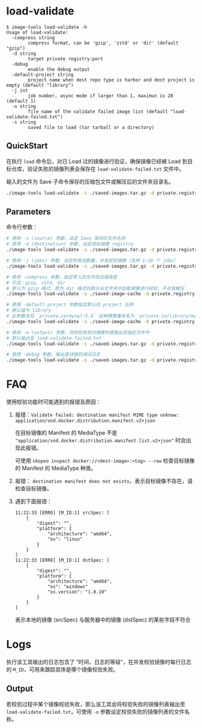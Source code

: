 # load-validate

```console
$ image-tools load-validate -h
Usage of load-validate:
  -compress string
        compress format, can be 'gzip', 'zstd' or 'dir' (default "gzip")
  -d string
        target private registry:port
  -debug
        enable the debug output
  -default-project string
        project name when dest repo type is harbor and dest project is empty (default "library")
  -j int
        job number, async mode if larger than 1, maximun is 20 (default 1)
  -o string
        file name of the validate failed image list (default "load-validate-failed.txt")
  -s string
        saved file to load (tar tarball or a directory)
```

## QuickStart

在执行 `load` 命令后，对已 Load 过的镜像进行验证，确保镜像已经被 Load 到目标仓库，验证失败的镜像列表会保存在 `load-validate-failed.txt` 文件中。

输入的文件为 Save 子命令保存的压缩包文件或解压后的文件夹目录名。

```sh
./image-tools load-validate -s ./saved-images.tar.gz -d private.registry.io
```

## Parameters

命令行参数：

```sh
# 使用 -s (source) 参数，设定 Save 保存的文件名称
# 使用 -d (destination) 参数，设定目标镜像 registry
./image-tools load-validate -s ./saved-images.tar.gz -d private.registry.io

# 使用 -j (jobs) 参数，设定协程池数量，并发校验镜像（支持 1~20 个 jobs）
./image-tools load-validate -s ./saved-images.tar.gz -d private.registry.io -j 10 # 启动 10 个 Worker

# 使用 -compress 参数，指定导入的文件的压缩类型
# 可选：gzip, zstd, dir
# 默认为 gzip 格式，若为 dir 格式则表示从文件夹中加载镜像进行校验，不对其解压
./image-tools load-validate -s ./saved-image-cache -d private.registry.io -compress=dir

# 使用 -default-project 参数指定默认的 project 名称
# 默认值为 library
# 此参数会将 `private.io/mysql:5.8` 这种镜像重命名为 `private.io/library/mysql:5.8`
./image-tools load-validate -s ./saved-image-cache -d private.registry.io -default-project=library

# 使用 -o (output) 参数，将校验失败的镜像列表输出至指定文件中
# 默认输出至 load-validate-failed.txt
./image-tools load-validate -s ./saved-images.tar.gz -d private.registry.io -o failed.txt

# 使用 -debug 参数，输出更详细的调试日志
./image-tools load-validate -s ./saved-images.tar.gz -d private.registry.io -debug
```

# FAQ

使用校验功能时可能遇到的报错及原因：

1. 报错：`Validate failed: destination manifest MIME type unknow: application/vnd.docker.distribution.manifest.v2+json`

    在目标镜像的 Manifest 的 MediaType 不是 `"application/vnd.docker.distribution.manifest.list.v2+json"` 时会出现此报错。

    可使用 `skopeo inspect docker://<dest-image>:<tag> --raw` 检查目标镜像的 Manifest 的 MediaType 种类。

1. 报错： `destination manifest does not exists`，表示目标镜像不存在，请检查目标镜像。

1. 遇到下面报错：

    ```text
    11:22:33 [ERRO] [M_ID:1] srcSpec: [
        {
            "digest": "",
            "platform": {
                "architecture": "amd64",
                "os": "linux"
            }
        }
    ]
    11:22:33 [ERRO] [M_ID:1] dstSpec: [
        {
            "digest": "",
            "platform": {
                "architecture": "amd64",
                "os": "windows"
                "os.version": "1.0.10"
            }
        }
    ]
    ```

    表示本地的镜像 (srcSpec) 与服务器中的镜像 (dstSpec) 的某些字段不符合

# Logs

执行该工具输出的日志包含了 “时间、日志的等级”，在并发校验镜像时每行日志的 `M_ID`，可用来跟踪具体是哪个镜像校验失败。

## Output

若校验过程中某个镜像校验失败，那么该工具会将校验失败的镜像列表输出至 `load-validate-failed.txt`，可使用 `-o` 参数设定校验失败的镜像列表的文件名称。
